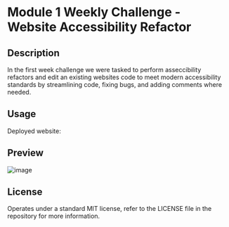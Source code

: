 # Module 1 Weekly Challenge - Website Accessibility Refactor

## Description

 In the first week challenge we were tasked to perform asseccibility refactors and edit an existing websites code to meet modern accessibility standards by streamlining code,
fixing bugs, and adding comments where needed.
## Usage

Deployed website:


## Preview

![image](https://github.com/stavrospana/module-1/assets/138176781/67bb5d1d-bc24-40b9-bbfd-c1f9f080f072)


## License

Operates under a standard MIT license, refer to the LICENSE file in the repository for more information.
